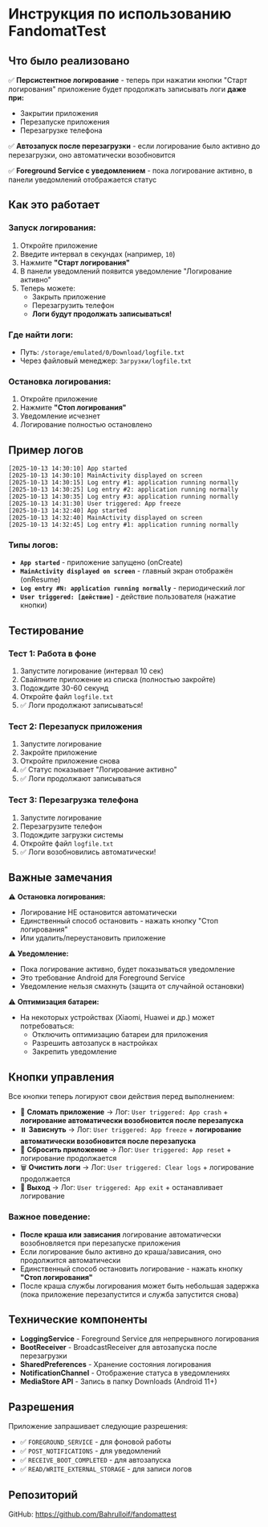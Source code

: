 # Инструкция по использованию FandomatTest

## Что было реализовано

✅ **Персистентное логирование** - теперь при нажатии кнопки "Старт логирования" приложение будет продолжать записывать логи **даже при:**
- Закрытии приложения
- Перезапуске приложения
- Перезагрузке телефона

✅ **Автозапуск после перезагрузки** - если логирование было активно до перезагрузки, оно автоматически возобновится

✅ **Foreground Service с уведомлением** - пока логирование активно, в панели уведомлений отображается статус

## Как это работает

### Запуск логирования:
1. Откройте приложение
2. Введите интервал в секундах (например, `10`)
3. Нажмите **"Старт логирования"**
4. В панели уведомлений появится уведомление "Логирование активно"
5. Теперь можете:
   - Закрыть приложение
   - Перезагрузить телефон
   - **Логи будут продолжать записываться!**

### Где найти логи:
- Путь: `/storage/emulated/0/Download/logfile.txt`
- Через файловый менеджер: `Загрузки/logfile.txt`

### Остановка логирования:
1. Откройте приложение
2. Нажмите **"Стоп логирования"**
3. Уведомление исчезнет
4. Логирование полностью остановлено

## Пример логов

```
[2025-10-13 14:30:10] App started
[2025-10-13 14:30:10] MainActivity displayed on screen
[2025-10-13 14:30:15] Log entry #1: application running normally
[2025-10-13 14:30:25] Log entry #2: application running normally
[2025-10-13 14:30:35] Log entry #3: application running normally
[2025-10-13 14:31:30] User triggered: App freeze
[2025-10-13 14:32:40] App started
[2025-10-13 14:32:40] MainActivity displayed on screen
[2025-10-13 14:32:45] Log entry #1: application running normally
```

### Типы логов:
- **`App started`** - приложение запущено (onCreate)
- **`MainActivity displayed on screen`** - главный экран отображён (onResume)
- **`Log entry #N: application running normally`** - периодический лог
- **`User triggered: [действие]`** - действие пользователя (нажатие кнопки)

## Тестирование

### Тест 1: Работа в фоне
1. Запустите логирование (интервал 10 сек)
2. Свайпните приложение из списка (полностью закройте)
3. Подождите 30-60 секунд
4. Откройте файл `logfile.txt`
5. ✅ Логи продолжают записываться!

### Тест 2: Перезапуск приложения
1. Запустите логирование
2. Закройте приложение
3. Откройте приложение снова
4. ✅ Статус показывает "Логирование активно"
5. ✅ Логи продолжают записываться

### Тест 3: Перезагрузка телефона
1. Запустите логирование
2. Перезагрузите телефон
3. Подождите загрузки системы
4. Откройте файл `logfile.txt`
5. ✅ Логи возобновились автоматически!

## Важные замечания

⚠️ **Остановка логирования:**
- Логирование НЕ остановится автоматически
- Единственный способ остановить - нажать кнопку "Стоп логирования"
- Или удалить/переустановить приложение

⚠️ **Уведомление:**
- Пока логирование активно, будет показываться уведомление
- Это требование Android для Foreground Service
- Уведомление нельзя смахнуть (защита от случайной остановки)

⚠️ **Оптимизация батареи:**
- На некоторых устройствах (Xiaomi, Huawei и др.) может потребоваться:
  - Отключить оптимизацию батареи для приложения
  - Разрешить автозапуск в настройках
  - Закрепить уведомление

## Кнопки управления

Все кнопки теперь логируют свои действия перед выполнением:

- 🔴 **Сломать приложение** → Лог: `User triggered: App crash` + **логирование автоматически возобновится после перезапуска**
- ⏸️ **Зависнуть** → Лог: `User triggered: App freeze` + **логирование автоматически возобновится после перезапуска**
- 🔄 **Сбросить приложение** → Лог: `User triggered: App reset` + логирование продолжается
- 🗑️ **Очистить логи** → Лог: `User triggered: Clear logs` + логирование продолжается
- 🚪 **Выход** → Лог: `User triggered: App exit` + останавливает логирование

### Важное поведение:
- **После краша или зависания** логирование автоматически возобновляется при перезапуске приложения
- Если логирование было активно до краша/зависания, оно продолжится автоматически
- Единственный способ остановить логирование - нажать кнопку **"Стоп логирования"**
- После краша службы логирования может быть небольшая задержка (пока приложение перезапустится и служба запустится снова)

## Технические компоненты

- **LoggingService** - Foreground Service для непрерывного логирования
- **BootReceiver** - BroadcastReceiver для автозапуска после перезагрузки
- **SharedPreferences** - Хранение состояния логирования
- **NotificationChannel** - Отображение статуса в уведомлениях
- **MediaStore API** - Запись в папку Downloads (Android 11+)

## Разрешения

Приложение запрашивает следующие разрешения:
- ✅ `FOREGROUND_SERVICE` - для фоновой работы
- ✅ `POST_NOTIFICATIONS` - для уведомлений
- ✅ `RECEIVE_BOOT_COMPLETED` - для автозапуска
- ✅ `READ/WRITE_EXTERNAL_STORAGE` - для записи логов

## Репозиторий

GitHub: https://github.com/Bahrulloif/fandomattest
